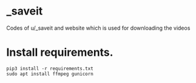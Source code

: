 # _saveit
Codes of u/_saveit and website which is used for downloading the videos
# Install requirements.
```
pip3 install -r requirements.txt
sudo apt install ffmpeg gunicorn
```
